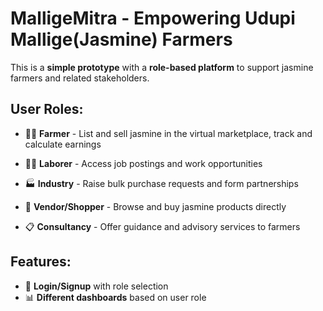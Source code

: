 # MalligeMitra - Empowering Udupi Mallige(Jasmine) Farmers

This is a **simple prototype** with a **role-based platform** to support jasmine farmers and related stakeholders.  

## User Roles:

- 👨‍🌾 **Farmer** - List and sell jasmine in the virtual marketplace, track and calculate earnings  

- 🧑‍🔧 **Laborer** - Access job postings and work opportunities  

- 🏭 **Industry** - Raise bulk purchase requests and form partnerships  

- 🛒 **Vendor/Shopper** - Browse and buy jasmine products directly  

- 📋 **Consultancy** - Offer guidance and advisory services to farmers  

## Features:

- 🔑 **Login/Signup** with role selection  
- 📊 **Different dashboards** based on user role  
